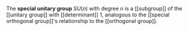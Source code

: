 The **special unitary group** $SU(n)$ with degree $n$ is a [[subgroup]] of the [[unitary group]] with [[determinant]] 1, analogous to the [[special orthogonal group]]'s relationship to the [[orthogonal group]].